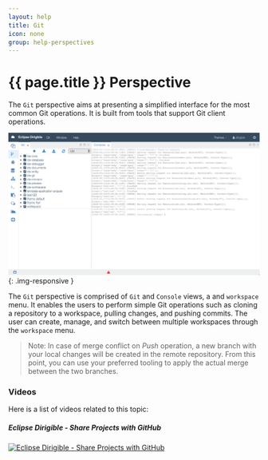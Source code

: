 ```yaml
---
layout: help
title: Git
icon: none
group: help-perspectives
---
```


{{ page.title }} Perspective
===

The `Git` perspective aims at presenting a simplified interface for the most common Git operations. It is built from tools that support Git client operations.

![Git Perspective](images/ide_perspective_git.png){: .img-responsive }

The `Git` perspective is comprised of `Git` and `Console` views, a and `workspace` menu. It enables the users to perform simple Git operations such as cloning a repository to a workspace, pulling changes, and pushing commits. The user can create, manage, and switch between multiple workspaces through the `workspace` menu.

> Note: In case of merge conflict on *Push* operation, a new branch with your local changes will be created in the remote repository. From this point, you can use your preferred tooling to apply the actual merge between the two branches. 

### Videos

Here is a list of videos related to this topic:

##### Eclipse Dirigible - Share Projects with GitHub
[![Eclipse Dirigible - Share Projects with GitHub](https://i9.ytimg.com/vi_webp/8CN3fSwV5YE/mqdefault.webp?time=1603984800000&sqp=CKC76_wF&rs=AOn4CLC2x_muPeJIkCNNfpb0_X6Bg-CxHQ)](https://youtu.be/8CN3fSwV5YE)
